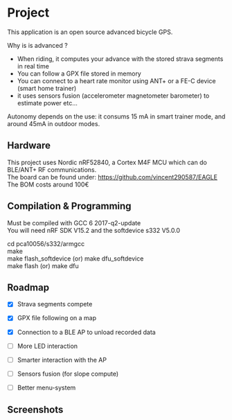 # Project

This application is an open source advanced bicycle GPS.  

Why is is advanced ?  
* When riding, it computes your advance with the stored strava segments in real time
* You can follow a GPX file stored in memory
* You can connect to a heart rate monitor using ANT+ or a FE-C device (smart home trainer)
* it uses sensors fusion (accelerometer magnetometer barometer) to estimate power etc...

Autonomy depends on the use: it consums 15 mA in smart trainer mode, and around 45mA in outdoor modes.


## Hardware

This project uses Nordic nRF52840, a Cortex M4F MCU which can do BLE/ANT+ RF communications.  
The board can be found under: https://github.com/vincent290587/EAGLE  
The BOM costs around 100€


## Compilation & Programming

Must be compiled with GCC 6 2017-q2-update  
You will need nRF SDK V15.2 and the softdevice s332 V5.0.0

cd pca10056/s332/armgcc  
make  
make flash_softdevice (or) make dfu_softdevice  
make flash (or) make dfu  


## Roadmap

- [x] Strava segments compete
- [x] GPX file following on a map
- [x] Connection to a BLE AP to unload recorded data
- [ ] More LED interaction
- [ ] Smarter interaction with the AP
- [ ] Sensors fusion (for slope compute)
- [ ] Better menu-system


## Screenshots




